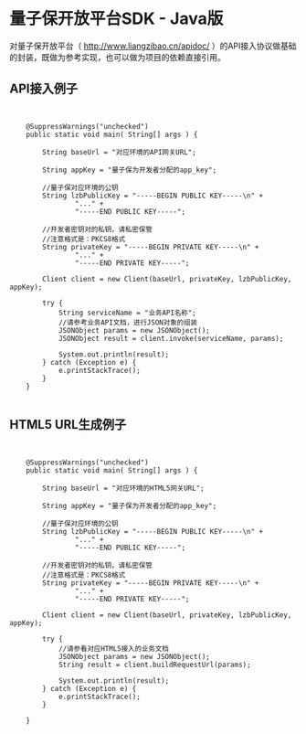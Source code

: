 # 量子保开放平台SDK - Java版
对量子保开放平台（ http://www.liangzibao.cn/apidoc/ ）的API接入协议做基础的封装，既做为参考实现，也可以做为项目的依赖直接引用。

## API接入例子
<pre><code>

    @SuppressWarnings("unchecked")
    public static void main( String[] args ) {

        String baseUrl = "对应环境的API网关URL";

        String appKey = "量子保为开发者分配的app_key";

        //量子保对应环境的公钥
        String lzbPublicKey = "-----BEGIN PUBLIC KEY-----\n" +
                "..." +
                "-----END PUBLIC KEY-----";

        //开发者密钥对的私钥，请私密保管
        //注意格式是：PKCS8格式
        String privateKey = "-----BEGIN PRIVATE KEY-----\n" +
                "..." +
                "-----END PRIVATE KEY-----";

        Client client = new Client(baseUrl, privateKey, lzbPublicKey, appKey);

        try {
            String serviceName = "业务API名称";
            //请参考业务API文档，进行JSON对象的组装
            JSONObject params = new JSONObject();
            JSONObject result = client.invoke(serviceName, params);

            System.out.println(result);
        } catch (Exception e) {
            e.printStackTrace();
        }
    }

</code></pre>

## HTML5 URL生成例子
<pre><code>

    @SuppressWarnings("unchecked")
    public static void main( String[] args ) {

		String baseUrl = "对应环境的HTML5网关URL";

        String appKey = "量子保为开发者分配的app_key";

        //量子保对应环境的公钥
        String lzbPublicKey = "-----BEGIN PUBLIC KEY-----\n" +
                "..." +
                "-----END PUBLIC KEY-----";

        //开发者密钥对的私钥，请私密保管
        //注意格式是：PKCS8格式
        String privateKey = "-----BEGIN PRIVATE KEY-----\n" +
                "..." +
                "-----END PRIVATE KEY-----";

        Client client = new Client(baseUrl, privateKey, lzbPublicKey, appKey);

        try {
			//请参看对应HTML5接入的业务文档
            JSONObject params = new JSONObject();
            String result = client.buildRequestUrl(params);

            System.out.println(result);
        } catch (Exception e) {
            e.printStackTrace();
        }

    }

</code></pre>
